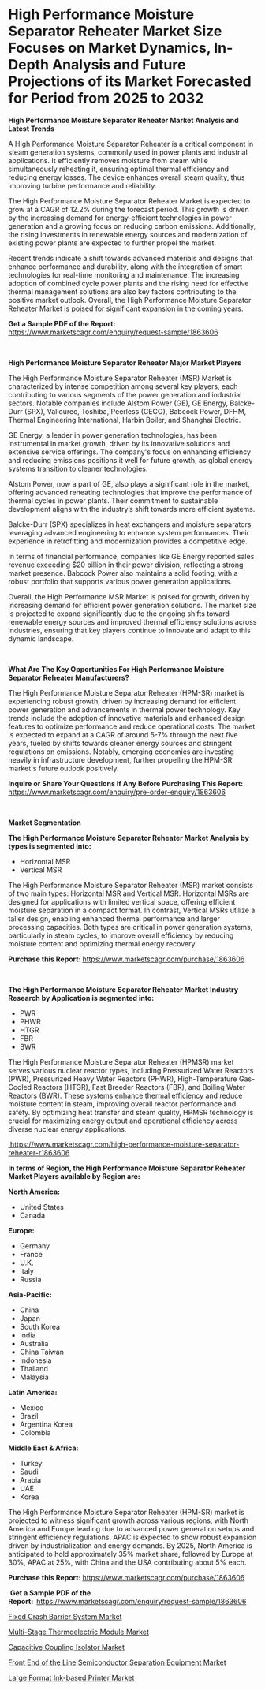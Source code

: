<p><h1>High Performance Moisture Separator Reheater Market Size Focuses on Market Dynamics, In-Depth Analysis and Future Projections of its Market Forecasted for Period from 2025 to 2032</h1></p><p><strong>High Performance Moisture Separator Reheater Market Analysis and Latest Trends</strong></p>
<p><p>A High Performance Moisture Separator Reheater is a critical component in steam generation systems, commonly used in power plants and industrial applications. It efficiently removes moisture from steam while simultaneously reheating it, ensuring optimal thermal efficiency and reducing energy losses. The device enhances overall steam quality, thus improving turbine performance and reliability.</p><p>The High Performance Moisture Separator Reheater Market is expected to grow at a CAGR of 12.2% during the forecast period. This growth is driven by the increasing demand for energy-efficient technologies in power generation and a growing focus on reducing carbon emissions. Additionally, the rising investments in renewable energy sources and modernization of existing power plants are expected to further propel the market. </p><p>Recent trends indicate a shift towards advanced materials and designs that enhance performance and durability, along with the integration of smart technologies for real-time monitoring and maintenance. The increasing adoption of combined cycle power plants and the rising need for effective thermal management solutions are also key factors contributing to the positive market outlook. Overall, the High Performance Moisture Separator Reheater Market is poised for significant expansion in the coming years.</p></p>
<p><strong>Get a Sample PDF of the Report:&nbsp;</strong> <a href="https://www.marketscagr.com/enquiry/request-sample/1863606?utm_campaign=1879&utm_medium=2&utm_source=Github&utm_content=ia&utm_term=28022025&utm_id=high-performance-moisture-separator-reheater">https://www.marketscagr.com/enquiry/request-sample/1863606</a></p>
<p>&nbsp;</p>
<p><strong>High Performance Moisture Separator Reheater Major Market Players</strong></p>
<p><p>The High Performance Moisture Separator Reheater (MSR) Market is characterized by intense competition among several key players, each contributing to various segments of the power generation and industrial sectors. Notable companies include Alstom Power (GE), GE Energy, Balcke-Durr (SPX), Vallourec, Toshiba, Peerless (CECO), Babcock Power, DFHM, Thermal Engineering International, Harbin Boiler, and Shanghai Electric.</p><p>GE Energy, a leader in power generation technologies, has been instrumental in market growth, driven by its innovative solutions and extensive service offerings. The company's focus on enhancing efficiency and reducing emissions positions it well for future growth, as global energy systems transition to cleaner technologies.</p><p>Alstom Power, now a part of GE, also plays a significant role in the market, offering advanced reheating technologies that improve the performance of thermal cycles in power plants. Their commitment to sustainable development aligns with the industry’s shift towards more efficient systems.</p><p>Balcke-Durr (SPX) specializes in heat exchangers and moisture separators, leveraging advanced engineering to enhance system performances. Their experience in retrofitting and modernization provides a competitive edge.</p><p>In terms of financial performance, companies like GE Energy reported sales revenue exceeding $20 billion in their power division, reflecting a strong market presence. Babcock Power also maintains a solid footing, with a robust portfolio that supports various power generation applications.</p><p>Overall, the High Performance MSR Market is poised for growth, driven by increasing demand for efficient power generation solutions. The market size is projected to expand significantly due to the ongoing shifts toward renewable energy sources and improved thermal efficiency solutions across industries, ensuring that key players continue to innovate and adapt to this dynamic landscape.</p></p>
<p>&nbsp;</p>
<p><strong>What Are The Key Opportunities For High Performance Moisture Separator Reheater Manufacturers?</strong></p>
<p><p>The High Performance Moisture Separator Reheater (HPM-SR) market is experiencing robust growth, driven by increasing demand for efficient power generation and advancements in thermal power technology. Key trends include the adoption of innovative materials and enhanced design features to optimize performance and reduce operational costs. The market is expected to expand at a CAGR of around 5-7% through the next five years, fueled by shifts towards cleaner energy sources and stringent regulations on emissions. Notably, emerging economies are investing heavily in infrastructure development, further propelling the HPM-SR market's future outlook positively.</p></p>
<p><strong>Inquire or Share Your Questions If Any Before Purchasing This Report:</strong> <a href="https://www.marketscagr.com/enquiry/pre-order-enquiry/1863606?utm_campaign=1879&utm_medium=2&utm_source=Github&utm_content=ia&utm_term=28022025&utm_id=high-performance-moisture-separator-reheater">https://www.marketscagr.com/enquiry/pre-order-enquiry/1863606</a></p>
<p>&nbsp;</p>
<p><strong>Market Segmentation</strong></p>
<p><strong>The High Performance Moisture Separator Reheater Market Analysis by types is segmented into:</strong></p>
<p><ul><li>Horizontal MSR</li><li>Vertical MSR</li></ul></p>
<p><p>The High Performance Moisture Separator Reheater (MSR) market consists of two main types: Horizontal MSR and Vertical MSR. Horizontal MSRs are designed for applications with limited vertical space, offering efficient moisture separation in a compact format. In contrast, Vertical MSRs utilize a taller design, enabling enhanced thermal performance and larger processing capacities. Both types are critical in power generation systems, particularly in steam cycles, to improve overall efficiency by reducing moisture content and optimizing thermal energy recovery.</p></p>
<p><strong>Purchase this Report:&nbsp;</strong><a href="https://www.marketscagr.com/purchase/1863606?utm_campaign=1879&utm_medium=2&utm_source=Github&utm_content=ia&utm_term=28022025&utm_id=high-performance-moisture-separator-reheater">https://www.marketscagr.com/purchase/1863606</a></p>
<p>&nbsp;</p>
<p><strong>The High Performance Moisture Separator Reheater Market Industry Research by Application is segmented into:</strong></p>
<p><ul><li>PWR</li><li>PHWR</li><li>HTGR</li><li>FBR</li><li>BWR</li></ul></p>
<p><p>The High Performance Moisture Separator Reheater (HPMSR) market serves various nuclear reactor types, including Pressurized Water Reactors (PWR), Pressurized Heavy Water Reactors (PHWR), High-Temperature Gas-Cooled Reactors (HTGR), Fast Breeder Reactors (FBR), and Boiling Water Reactors (BWR). These systems enhance thermal efficiency and reduce moisture content in steam, improving overall reactor performance and safety. By optimizing heat transfer and steam quality, HPMSR technology is crucial for maximizing energy output and operational efficiency across diverse nuclear energy applications.</p></p>
<p><a href="https://www.marketscagr.com/high-performance-moisture-separator-reheater-r1863606?utm_campaign=1879&utm_medium=2&utm_source=Github&utm_content=ia&utm_term=28022025&utm_id=high-performance-moisture-separator-reheater">&nbsp;https://www.marketscagr.com/high-performance-moisture-separator-reheater-r1863606</a></p>
<p><strong>In terms of Region, the High Performance Moisture Separator Reheater Market Players available by Region are:</strong></p>
<p>
    <p> <strong> North America: </strong>
        <ul>
            <li>United States</li>
            <li>Canada</li>
        </ul>
        </p> 
    <p> <strong> Europe: </strong>
        <ul>
            <li>Germany</li>
            <li>France</li>
            <li>U.K.</li>
            <li>Italy</li>
            <li>Russia</li>
        </ul>
        </p> 
    <p> <strong> Asia-Pacific: </strong>
        <ul>
            <li>China</li>
            <li>Japan</li>
            <li>South Korea</li>
            <li>India</li>
            <li>Australia</li>
            <li>China Taiwan</li>
            <li>Indonesia</li>
            <li>Thailand</li>
            <li>Malaysia</li>
        </ul>
        </p> 
    <p> <strong> Latin America: </strong>
        <ul>
            <li>Mexico</li>
            <li>Brazil</li>
            <li>Argentina Korea</li>
            <li>Colombia</li>
        </ul>
        </p> 
    <p> <strong> Middle East & Africa: </strong>
        <ul>
            <li>Turkey</li>
            <li>Saudi</li>
            <li>Arabia</li>
            <li>UAE</li>
            <li>Korea</li>
        </ul>
    </p>
    </p>
<p><p>The High Performance Moisture Separator Reheater (HPM-SR) market is projected to witness significant growth across various regions, with North America and Europe leading due to advanced power generation setups and stringent efficiency regulations. APAC is expected to show robust expansion driven by industrialization and energy demands. By 2025, North America is anticipated to hold approximately 35% market share, followed by Europe at 30%, APAC at 25%, with China and the USA contributing about 5% each.</p></p>
<p><strong>Purchase this Report: </strong><a href="https://www.marketscagr.com/purchase/1863606?utm_campaign=1879&utm_medium=2&utm_source=Github&utm_content=ia&utm_term=28022025&utm_id=high-performance-moisture-separator-reheater">https://www.marketscagr.com/purchase/1863606</a></p>
<p>&nbsp;<strong>Get a Sample PDF of the Report:&nbsp;&nbsp;</strong><a href="https://www.marketscagr.com/enquiry/request-sample/1863606?utm_campaign=1879&utm_medium=2&utm_source=Github&utm_content=ia&utm_term=28022025&utm_id=high-performance-moisture-separator-reheater">https://www.marketscagr.com/enquiry/request-sample/1863606</a></p>
<p><strong></strong></p>
<p><p><a href="https://github.com/triattwood9919/Market-Research-Report-List-1/blob/main/fixed-crash-barrier-system-market.md?utm_campaign=1879&utm_medium=2&utm_source=Github&utm_content=ia&utm_term=28022025&utm_id=high-performance-moisture-separator-reheater">Fixed Crash Barrier System Market</a></p><p><a href="https://github.com/abuugjetaj/Market-Research-Report-List-1/blob/main/multi-stage-thermoelectric-module-market.md?utm_campaign=1879&utm_medium=2&utm_source=Github&utm_content=ia&utm_term=28022025&utm_id=high-performance-moisture-separator-reheater">Multi-Stage Thermoelectric Module Market</a></p><p><a href="https://github.com/tszkintruca/Market-Research-Report-List-1/blob/main/capacitive-coupling-isolator-market.md?utm_campaign=1879&utm_medium=2&utm_source=Github&utm_content=ia&utm_term=28022025&utm_id=high-performance-moisture-separator-reheater">Capacitive Coupling Isolator Market</a></p><p><a href="https://github.com/aidelndasse/Market-Research-Report-List-1/blob/main/front-end-of-the-line-semiconductor-separation-equipment-market.md?utm_campaign=1879&utm_medium=2&utm_source=Github&utm_content=ia&utm_term=28022025&utm_id=high-performance-moisture-separator-reheater">Front End of the Line Semiconductor Separation Equipment Market</a></p><p><a href="https://github.com/schwminh2001101/Market-Research-Report-List-1/blob/main/large-format-ink-based-printer-market.md?utm_campaign=1879&utm_medium=2&utm_source=Github&utm_content=ia&utm_term=28022025&utm_id=high-performance-moisture-separator-reheater">Large Format Ink-based Printer Market</a></p></p>
